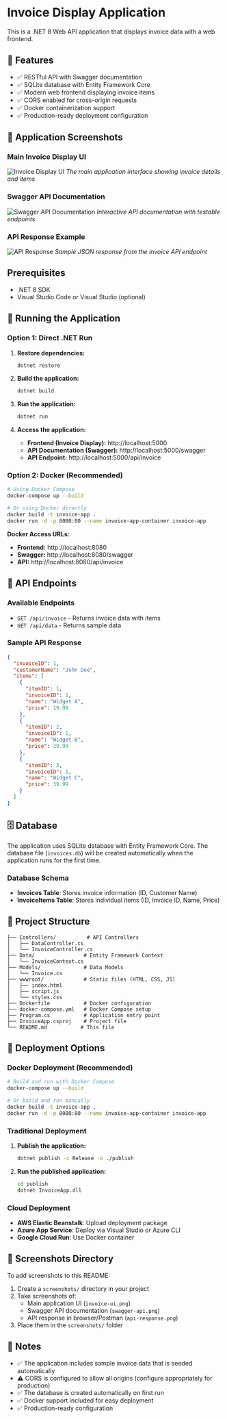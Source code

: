 # Invoice Display Application

This is a .NET 8 Web API application that displays invoice data with a web frontend.

## 🎯 Features

- ✅ RESTful API with Swagger documentation
- ✅ SQLite database with Entity Framework Core
- ✅ Modern web frontend displaying invoice items
- ✅ CORS enabled for cross-origin requests
- ✅ Docker containerization support
- ✅ Production-ready deployment configuration

## 📱 Application Screenshots

### Main Invoice Display UI
![Invoice Display UI](screenshots/invoice-ui.png)
*The main application interface showing invoice details and items*

### Swagger API Documentation
![Swagger API Documentation](screenshots/swagger-api.png)
*Interactive API documentation with testable endpoints*

### API Response Example
![API Response](screenshots/api-response.png)
*Sample JSON response from the invoice API endpoint*

## Prerequisites

- .NET 8 SDK
- Visual Studio Code or Visual Studio (optional)

## 🚀 Running the Application

### Option 1: Direct .NET Run
1. **Restore dependencies:**
   ```bash
   dotnet restore
   ```

2. **Build the application:**
   ```bash
   dotnet build
   ```

3. **Run the application:**
   ```bash
   dotnet run
   ```

4. **Access the application:**
   - **Frontend (Invoice Display):** http://localhost:5000
   - **API Documentation (Swagger):** http://localhost:5000/swagger
   - **API Endpoint:** http://localhost:5000/api/invoice

### Option 2: Docker (Recommended)
```bash
# Using Docker Compose
docker-compose up --build

# Or using Docker directly
docker build -t invoice-app .
docker run -d -p 8080:80 --name invoice-app-container invoice-app
```

**Docker Access URLs:**
- **Frontend:** http://localhost:8080
- **Swagger:** http://localhost:8080/swagger
- **API:** http://localhost:8080/api/invoice

## 🔌 API Endpoints

### Available Endpoints
- `GET /api/invoice` - Returns invoice data with items
- `GET /api/data` - Returns sample data

### Sample API Response
```json
{
  "invoiceID": 1,
  "customerName": "John Doe",
  "items": [
    {
      "itemID": 1,
      "invoiceID": 1,
      "name": "Widget A",
      "price": 19.99
    },
    {
      "itemID": 2,
      "invoiceID": 1,
      "name": "Widget B",
      "price": 29.99
    },
    {
      "itemID": 3,
      "invoiceID": 1,
      "name": "Widget C",
      "price": 39.99
    }
  ]
}
```

## 🗄️ Database

The application uses SQLite database with Entity Framework Core. The database file (`invoices.db`) will be created automatically when the application runs for the first time.

### Database Schema
- **Invoices Table**: Stores invoice information (ID, Customer Name)
- **InvoiceItems Table**: Stores individual items (ID, Invoice ID, Name, Price)

## 📁 Project Structure

```
├── Controllers/          # API Controllers
│   ├── DataController.cs
│   └── InvoiceController.cs
├── Data/                # Entity Framework Context
│   └── InvoiceContext.cs
├── Models/              # Data Models
│   └── Invoice.cs
├── wwwroot/             # Static files (HTML, CSS, JS)
│   ├── index.html
│   ├── script.js
│   └── styles.css
├── Dockerfile           # Docker configuration
├── docker-compose.yml   # Docker Compose setup
├── Program.cs           # Application entry point
├── InvoiceApp.csproj    # Project file
└── README.md           # This file
```

## 🚀 Deployment Options

### Docker Deployment (Recommended)
```bash
# Build and run with Docker Compose
docker-compose up --build

# Or build and run manually
docker build -t invoice-app .
docker run -d -p 8080:80 --name invoice-app-container invoice-app
```

### Traditional Deployment
1. **Publish the application:**
   ```bash
   dotnet publish -c Release -o ./publish
   ```

2. **Run the published application:**
   ```bash
   cd publish
   dotnet InvoiceApp.dll
   ```

### Cloud Deployment
- **AWS Elastic Beanstalk**: Upload deployment package
- **Azure App Service**: Deploy via Visual Studio or Azure CLI
- **Google Cloud Run**: Use Docker container

## 📸 Screenshots Directory

To add screenshots to this README:

1. Create a `screenshots/` directory in your project
2. Take screenshots of:
   - Main application UI (`invoice-ui.png`)
   - Swagger API documentation (`swagger-api.png`)
   - API response in browser/Postman (`api-response.png`)
3. Place them in the `screenshots/` folder

## 📝 Notes

- ✅ The application includes sample invoice data that is seeded automatically
- ⚠️ CORS is configured to allow all origins (configure appropriately for production)
- ✅ The database is created automatically on first run
- ✅ Docker support included for easy deployment
- ✅ Production-ready configuration
